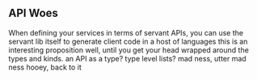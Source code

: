 ## API Woes

When defining your services in terms of servant APIs, you can use the servant lib itself to generate client code in a host of languages
this is an interesting proposition
well, until you get your head wrapped around the types and kinds. an API as a type? type level lists? mad ness, utter mad ness
hooey, back to it
